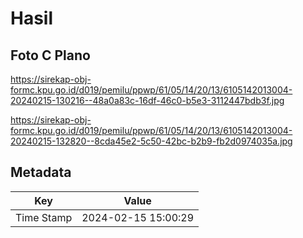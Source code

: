 # Hasil

## Foto C Plano

https://sirekap-obj-formc.kpu.go.id/d019/pemilu/ppwp/61/05/14/20/13/6105142013004-20240215-130216--48a0a83c-16df-46c0-b5e3-3112447bdb3f.jpg

https://sirekap-obj-formc.kpu.go.id/d019/pemilu/ppwp/61/05/14/20/13/6105142013004-20240215-132820--8cda45e2-5c50-42bc-b2b9-fb2d0974035a.jpg


## Metadata

| Key        | Value               |
| ---------- | ------------------- |
| Time Stamp | 2024-02-15 15:00:29 |




